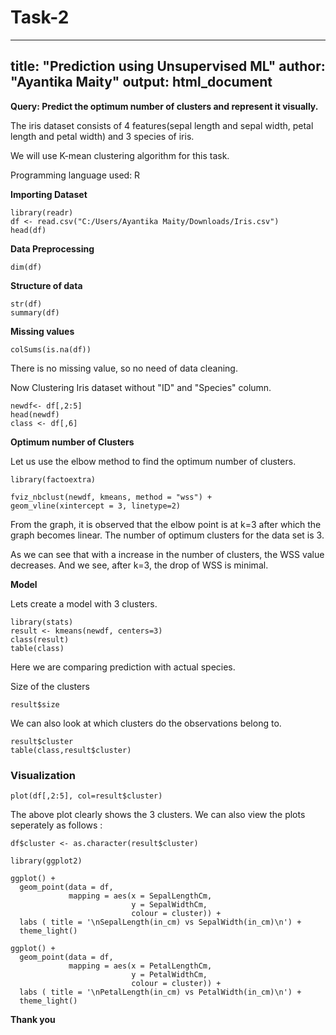# Task-2
---
title: "Prediction using Unsupervised ML"
author: "Ayantika Maity"
output: html_document
---
**Query: Predict the optimum number of clusters and represent it visually.**

The iris dataset consists of 4 features(sepal length and sepal width, petal length and petal width) and 3 species of iris.

We will use K-mean clustering algorithm for this task.

Programming language used: R

**Importing Dataset**
```{r}
library(readr)
df <- read.csv("C:/Users/Ayantika Maity/Downloads/Iris.csv")
head(df)
```

**Data Preprocessing**
```{r}
dim(df)
```
**Structure of data**
```{r}
str(df)
summary(df)
```
**Missing values**
```{r}
colSums(is.na(df))
```
There is no missing value, so no need of data cleaning.

Now Clustering Iris dataset without "ID" and "Species" column.
```{r}
newdf<- df[,2:5]
head(newdf)
class <- df[,6]
```

**Optimum number of Clusters**

Let us use the elbow method to find the optimum number of clusters. 
```{r echo=TRUE, message=FALSE}
library(factoextra)
```
```{r}
fviz_nbclust(newdf, kmeans, method = "wss") + 
geom_vline(xintercept = 3, linetype=2)
```
  
From the graph, it is observed that the elbow point is at k=3 after which the graph becomes linear. The number of optimum clusters for the data set is 3.

As we can see that with a increase in the number of clusters, the WSS value decreases. And we see, after k=3, the drop of WSS is minimal.

**Model**

Lets create a model with 3 clusters.  
```{r echo=TRUE}
library(stats)
result <- kmeans(newdf, centers=3)
class(result)
table(class)
```
Here we are comparing prediction with actual species.

Size of the clusters  
```{r echo=TRUE}
result$size
```
We can also look at which clusters do the observations belong to.  
```{r echo=TRUE}
result$cluster
table(class,result$cluster)
```

### **Visualization**
```{r echo=TRUE}
plot(df[,2:5], col=result$cluster)
```
  
The above plot clearly shows the 3 clusters. 
We can also view the plots seperately as follows :   
```{r echo=TRUE}
df$cluster <- as.character(result$cluster)
```
```{r echo=TRUE}
library(ggplot2)
```
```{r echo=TRUE}
ggplot() +
  geom_point(data = df, 
             mapping = aes(x = SepalLengthCm, 
                           y = SepalWidthCm, 
                           colour = cluster)) +
  labs ( title = '\nSepalLength(in_cm) vs SepalWidth(in_cm)\n') +
  theme_light()
```

```{r echo=TRUE}
ggplot() +
  geom_point(data = df, 
             mapping = aes(x = PetalLengthCm, 
                           y = PetalWidthCm, 
                           colour = cluster)) +
  labs ( title = '\nPetalLength(in_cm) vs PetalWidth(in_cm)\n') +
  theme_light()
```

**Thank you**
